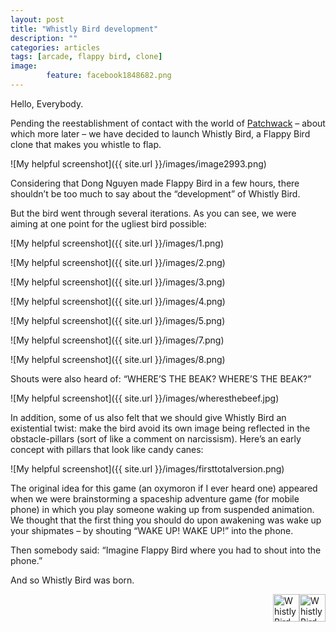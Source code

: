 ```yaml
---
layout: post
title: "Whistly Bird development"
description: ""
categories: articles
tags: [arcade, flappy bird, clone]
image: 
        feature: facebook1848682.png
---
```

Hello, Everybody.

Pending the reestablishment of contact with the world of [Patchwack](http://www.oceanshipgames.com/articles/patchwack/) – about which more later – we have decided to launch Whistly Bird, a Flappy Bird clone that makes you whistle to flap.

![My helpful screenshot]({{ site.url }}/images/image2993.png)

Considering that Dong Nguyen made Flappy Bird in a few hours, there shouldn’t be too much to say about the “development” of Whistly Bird. 

But the bird went through several iterations. As you can see, we were aiming at one point for the ugliest bird possible:

![My helpful screenshot]({{ site.url }}/images/1.png)

![My helpful screenshot]({{ site.url }}/images/2.png)

![My helpful screenshot]({{ site.url }}/images/3.png)

![My helpful screenshot]({{ site.url }}/images/4.png)

![My helpful screenshot]({{ site.url }}/images/5.png)

![My helpful screenshot]({{ site.url }}/images/7.png)

![My helpful screenshot]({{ site.url }}/images/8.png)

Shouts were also heard of: “WHERE’S THE BEAK? WHERE’S THE BEAK?”

![My helpful screenshot]({{ site.url }}/images/wheresthebeef.jpg)

In addition, some of us also felt that we should give Whistly Bird an existential twist: make the bird avoid its own image being reflected in the obstacle-pillars (sort of like a comment on narcissism). Here’s an early concept with pillars that look like candy canes:

![My helpful screenshot]({{ site.url }}/images/firsttotalversion.png)

The original idea for this game (an oxymoron if I ever heard one) appeared when we were brainstorming a spaceship adventure game (for mobile phone) in which you play someone waking up from suspended animation. We thought that the first thing you should do upon awakening was wake up your shipmates – by shouting “WAKE UP! WAKE UP!” into the phone.

Then somebody said: “Imagine Flappy Bird where you had to shout into the phone.”

And so Whistly Bird was born.

<a href="http://www.slidedb.com/games/whistly-bird" title="View Whistly Bird on Slide DB" target="_blank"><img src="http://media.slidedb.com/images/global/slidedb.png" alt="Whistly Bird" style="float:right; width:42px !important;height:44px !important;"/></a>
<a href="http://www.indiedb.com/games/whistly-bird" title="View Whistly Bird on Indie DB" target="_blank"><img src="http://media.indiedb.com/images/global/indiedb.png" alt="Whistly Bird" style="float:right; width:42px !important;height:44px !important;"/></a>

